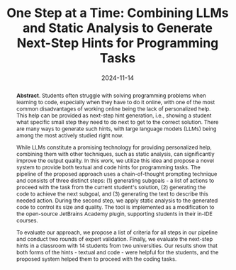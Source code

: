 ---
title: "One Step at a Time: Combining LLMs and Static Analysis to Generate Next-Step Hints for Programming Tasks"
authors: '<i>Anastasiia Birillo, Elizaveta Artser, Anna Potriasaeva, Ilya Vlasov, Katsiaryna Dzialets, Yaroslav Golubev, Igor Gerasimov, Hieke Keuning, and Timofey Bryksin</i>'
status: "published"
collection: publications
permalink: /publications/2024-11-14-llms-for-next-step-hints
date: 2024-11-14
venue: "the proceedings of <b>Koli Calling</b>"
paperurl: 'https://doi.org/10.1145/3699538.3699556'
level: '—'
pdf: 'https://arxiv.org/abs/2410.09268'
data: 'https://zenodo.org/records/12584502'
counter_id: 'C60'
abstract: "<p><b>Abstract</b>. Students often struggle with solving programming problems when learning to code, especially when they have to do it online, with one of the most common disadvantages of working online being the lack of personalized help. This help can be provided as next-step hint generation, i.e., showing a student what specific small step they need to do next to get to the correct solution. There are many ways to generate such hints, with large language models (LLMs) being among the most actively studied right now.</p><p>While LLMs constitute a promising technology for providing personalized help, combining them with other techniques, such as static analysis, can significantly improve the output quality. In this work, we utilize this idea and propose a novel system to provide both textual and code hints for programming tasks. The pipeline of the proposed approach uses a chain-of-thought prompting technique and consists of three distinct steps: (1) generating subgoals - a list of actions to proceed with the task from the current student's solution, (2) generating the code to achieve the next subgoal, and (3) generating the text to describe this needed action. During the second step, we apply static analysis to the generated code to control its size and quality. The tool is implemented as a modification to the open-source JetBrains Academy plugin, supporting students in their in-IDE courses.</p><p>To evaluate our approach, we propose a list of criteria for all steps in our pipeline and conduct two rounds of expert validation. Finally, we evaluate the next-step hints in a classroom with 14 students from two universities. Our results show that both forms of the hints - textual and code - were helpful for the students, and the proposed system helped them to proceed with the coding tasks.</p>"
---